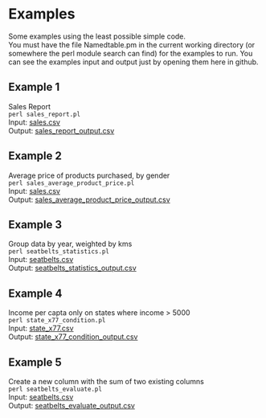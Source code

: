 # Examples

Some examples using the least possible simple code.  
You must have the file Namedtable.pm in the current working directory (or somewhere the perl module search can find) for the examples to run.
You can see the examples input and output just by opening them here in github.

## Example 1
Sales Report  
`perl sales_report.pl`  
Input: [sales.csv](https://github.com/pemn/Namedtable/blob/master/examples/sales.csv)  
Output: [sales_report_output.csv](https://github.com/pemn/Namedtable/blob/master/examples/sales_report_output)  

## Example 2
Average price of products purchased, by gender  
`perl sales_average_product_price.pl`  
Input: [sales.csv](https://github.com/pemn/Namedtable/blob/master/examples/sales.csv)  
Output: [sales_average_product_price_output.csv](https://github.com/pemn/Namedtable/blob/master/examples/sales_average_product_price_output)  

## Example 3
Group data by year, weighted by kms  
`perl seatbelts_statistics.pl`  
Input: [seatbelts.csv](https://github.com/pemn/Namedtable/blob/master/examples/seatbelts.csv)  
Output: [seatbelts_statistics_output.csv](https://github.com/pemn/Namedtable/blob/master/examples/seatbelts_statistics_output.csv)  

## Example 4
Income per capta only on states where income > 5000  
`perl state_x77_condition.pl`  
Input: [state_x77.csv](https://github.com/pemn/Namedtable/blob/master/examples/state_x77.csv)  
Output: [state_x77_condition_output.csv](https://github.com/pemn/Namedtable/blob/master/examples/state_x77_condition_output.csv)  

## Example 5
Create a new column with the sum of two existing columns  
`perl seatbelts_evaluate.pl`  
Input: [seatbelts.csv](https://github.com/pemn/Namedtable/blob/master/examples/seatbelts.csv)  
Output: [seatbelts_evaluate_output.csv](https://github.com/pemn/Namedtable/blob/master/examples/seatbelts_evaluate_output.csv)  
